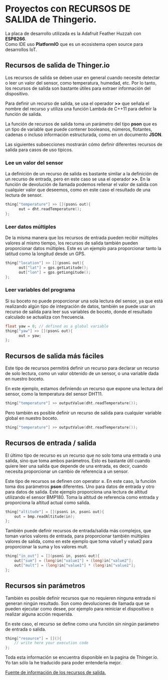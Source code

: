 # Proyectos con RECURSOS DE SALIDA de Thingerio.

La placa de desarrollo utilizada es la Adafruit Feather Huzzah con **ESP8266**.  
Como IDE uso **PlatformIO** que es un ecosistema open source para desarrollos IoT. 

## Recursos de salida de Thinger.io

Los recursos de salida se deben usar en general cuando necesite detectar o leer un valor del sensor, como temperatura, humedad, etc. Por lo tanto, los recursos de salida son bastante útiles para extraer información del dispositivo.

Para definir un recurso de salida, se usa el operador **>>** que señala el nombre del recurso y utiliza una función Lambda de C++11 para definir la función de salida.

La función de recursos de salida toma un parámetro del tipo **pson** que es un tipo de variable que puede contener booleanos, números, flotantes, cadenas o incluso información estructurada, como en un documento **JSON**.

Las siguientes subsecciones mostrarán cómo definir diferentes recursos de salida para casos de uso típicos.

### Lee un valor del sensor

La definición de un recurso de salida es bastante similar a la definición de un recurso de entrada, pero en este caso se usa el operador **>>**. En la función de devolución de llamada podemos rellenar el valor de salida con cualquier valor que deseemos, como en este caso el resultado de una lectura de sensor.

```c
thing["temperature"] >> [](pson& out){
      out = dht.readTemperature();
};
```

### Leer datos múltiples

De la misma manera que los recursos de entrada pueden recibir múltiples valores al mismo tiempo, los recursos de salida también pueden proporcionar datos múltiples. Este es un ejemplo para proporcionar tanto la latitud como la longitud desde un GPS.

```c
thing["location"] >> [](pson& out){
      out["lat"] = gps.getLatitude();
      out["lon"] = gps.getLongitude();
};
```

### Leer variables del programa

Si su boceto no puede proporcionar una sola lectura del sensor, ya que está realizando algún tipo de integración de datos, también se puede usar un recurso de salida para leer sus variables de boceto, donde el resultado calculado se actualiza con frecuencia.

```c
float yaw = 0; // defined as a global variable
thing["yaw"] >> [](pson& out){
      out = yaw;
};
```

## Recursos de salida más fáciles

Este tipo de recursos permitirá definir un recurso para declarar un recurso de solo lectura, como un valor obtenido de un sensor, o una variable dada en nuestro boceto.

En este ejemplo, estamos definiendo un recurso que expone una lectura del sensor, como la temperatura del sensor DHT11.

```c
thing["temperature"] >> outputValue(dht.readTemperature());
```

Pero también es posible definir un recurso de salida para cualquier variable global en nuestro boceto.

```c
thing["temperature"] >> outputValue(dht.readTemperature());
```

## Recursos de entrada / salida

El último tipo de recurso es un recurso que no solo toma una entrada o una salida, sino que toma ambos parámetros. Esto es bastante útil cuando quiere leer una salida que depende de una entrada, es decir, cuando necesita proporcionar un cambio de referencia a un sensor.

Este tipo de recursos se definen con operator **=**. En este caso, la función toma dos parámetros **pson** diferentes. Uno para datos de entrada y otro para datos de salida. Este ejemplo proporciona una lectura de altitud utilizando el sensor BMP180. Toma la altitud de referencia como entrada y proporciona la altitud actual como salida.

```c
thing["altitude"] = [](pson& in, pson& out){
    out = bmp.readAltitude(in);
};
```

También puede definir recursos de entrada/salida más complejos, que toman varios valores de entrada, para proporcionar también múltiples valores de salida, como en este ejemplo que toma value1 y value2 para proporcionar la suma y los valores mult.

```c
thing["in_out"] = [](pson& in, pson& out){
    out["sum"] = (long)in["value1"] + (long)in["value2"];
    out["mult"] = (long)in["value1"] * (long)in["value2"];
};
```

## Recursos sin parámetros

También es posible definir recursos que no requieren ninguna entrada ni generan ningún resultado. Son como devoluciones de llamada que se pueden ejecutar como desee, por ejemplo para reiniciar el dispositivo o realizar alguna acción requerida.

En este caso, el recurso se define como una función sin ningún parámetro de entrada o salida.

```c
thing["resource"] = [](){
    // write here your execution code
};
```


Toda esta información se encuentra disponible en la pagina de Thinger.io.
Yo tan sólo la he traducido para poder entenderla mejor.

[Fuente de información de los recursos de salida.](http://docs.thinger.io/arduino/#coding-adding-resources-output-resources)

